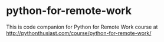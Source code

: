 # python-for-remote-work
This is code companion for Python for Remote Work course at http://pythonthusiast.com/course/python-for-remote-work/
